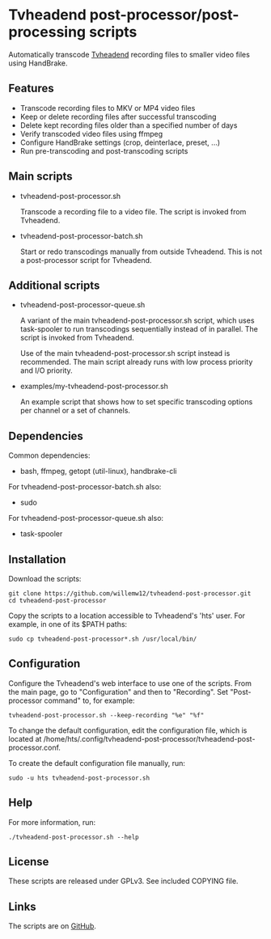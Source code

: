 Tvheadend post-processor/post-processing scripts
================================================

Automatically transcode [Tvheadend](https://tvheadend.org/projects/tvheadend) recording files to smaller video files using HandBrake.


Features
--------

- Transcode recording files to MKV or MP4 video files
- Keep or delete recording files after successful transcoding
- Delete kept recording files older than a specified number of days
- Verify transcoded video files using ffmpeg
- Configure HandBrake settings (crop, deinterlace, preset, ...)
- Run pre-transcoding and post-transcoding scripts


Main scripts
------------

- tvheadend-post-processor.sh

  Transcode a recording file to a video file.
  The script is invoked from Tvheadend.

- tvheadend-post-processor-batch.sh

  Start or redo transcodings manually from outside Tvheadend.
  This is not a post-processor script for Tvheadend.


Additional scripts
------------------

- tvheadend-post-processor-queue.sh

  A variant of the main tvheadend-post-processor.sh script, which uses task-spooler to run transcodings sequentially instead of in parallel.
  The script is invoked from Tvheadend.

  Use of the main tvheadend-post-processor.sh script instead is recommended. The main script already runs with low process priority and I/O priority.

- examples/my-tvheadend-post-processor.sh

  An example script that shows how to set specific transcoding options per channel or a set of channels.


Dependencies
------------

Common dependencies:

- bash, ffmpeg, getopt (util-linux), handbrake-cli

For tvheadend-post-processor-batch.sh also:

- sudo

For tvheadend-post-processor-queue.sh also:

- task-spooler


Installation
------------

Download the scripts:

    git clone https://github.com/willemw12/tvheadend-post-processor.git
    cd tvheadend-post-processor

Copy the scripts to a location accessible to Tvheadend's 'hts' user. For example, in one of its $PATH paths:

    sudo cp tvheadend-post-processor*.sh /usr/local/bin/


Configuration
-------------

Configure the Tvheadend's web interface to use one of the scripts. From the main page, go to
"Configuration" and then to "Recording". Set "Post-processor command" to, for example:

    tvheadend-post-processor.sh --keep-recording "%e" "%f"

To change the default configuration, edit the configuration file, which is located at /home/hts/.config/tvheadend-post-processor/tvheadend-post-processor.conf.

To create the default configuration file manually, run:

    sudo -u hts tvheadend-post-processor.sh


Help
----

For more information, run:

    ./tvheadend-post-processor.sh --help


License
-------

These scripts are released under GPLv3. See included COPYING file.


Links
-----

The scripts are on [GitHub](https://github.com/willemw12/tvheadend-post-processor).

